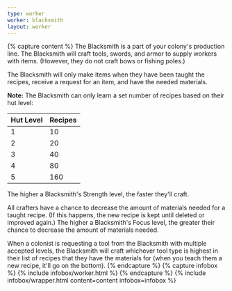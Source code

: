 ```yaml
---
type: worker
worker: blacksmith
layout: worker
---
```

{% capture content %}
The Blacksmith is a part of your colony's production line. The Blacksmith will craft tools, swords, and armor to supply workers with items. (However, they do not craft bows or fishing poles.)

The Blacksmith will only make items when they have been taught the recipes, receive a request for an item, and have the needed materials.

**Note:** The Blacksmith can only learn a set number of recipes based on their hut level:

| Hut Level | Recipes |
| --------- | ------- |
| 1         | 10      |
| 2         | 20      |
| 3         | 40      |
| 4         | 80      |
| 5         | 160     |

The higher a Blacksmith's Strength level, the faster they'll craft. 

All crafters have a chance to decrease the amount of materials needed for a taught recipe. (If this happens, the new recipe is kept until deleted or improved again.) The higher a Blacksmith's Focus level, the greater their chance to decrease the amount of materials needed.

When a colonist is requesting a tool from the Blacksmith with multiple accepted levels, the Blacksmith will craft whichever tool type is highest in their list of recipes that they have the materials for (when you teach them a new recipe, it'll go on the bottom).
{% endcapture %}
{% capture infobox %}
{% include infobox/worker.html %}
{% endcapture %}
{% include infobox/wrapper.html content=content infobox=infobox %}